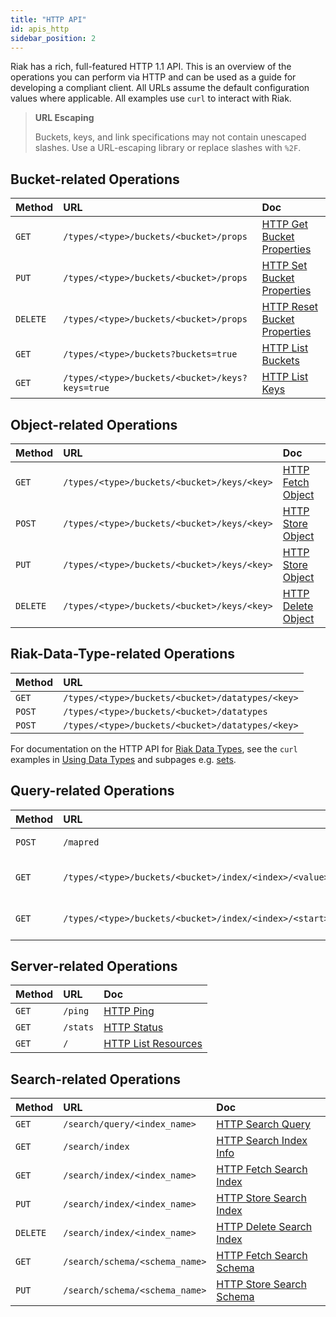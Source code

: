 ```yaml
---
title: "HTTP API"
id: apis_http
sidebar_position: 2
---
```


Riak has a rich, full-featured HTTP 1.1 API. This is an overview of the
operations you can perform via HTTP and can be used as a guide for
developing a compliant client. All URLs assume the default configuration
values where applicable. All examples use `curl` to interact with Riak.

> **URL Escaping**
>
> Buckets, keys, and link specifications may not contain unescaped
> slashes. Use a URL-escaping library or replace slashes with `%2F`.

## Bucket-related Operations

| Method   | URL                                             | Doc                                                                                |
|:---------|:------------------------------------------------|:-----------------------------------------------------------------------------------|
| `GET`    | `/types/<type>/buckets/<bucket>/props`          | [HTTP Get Bucket Properties](../../../developing/api/http/get-bucket-props.md)     |
| `PUT`    | `/types/<type>/buckets/<bucket>/props`          | [HTTP Set Bucket Properties](../../../developing/api/http/set-bucket-props.md)     |
| `DELETE` | `/types/<type>/buckets/<bucket>/props`          | [HTTP Reset Bucket Properties](../../../developing/api/http/reset-bucket-props.md) |
| `GET`    | `/types/<type>/buckets?buckets=true`            | [HTTP List Buckets](../../../developing/api/http/list-buckets.md)                  |
| `GET`    | `/types/<type>/buckets/<bucket>/keys?keys=true` | [HTTP List Keys](../../../developing/api/http/list-keys.md)                        |

## Object-related Operations

| Method   | URL                                         | Doc                                                                 |
|:---------|:--------------------------------------------|:--------------------------------------------------------------------|
| `GET`    | `/types/<type>/buckets/<bucket>/keys/<key>` | [HTTP Fetch Object](../../../developing/api/http/fetch-object.md)   |
| `POST`   | `/types/<type>/buckets/<bucket>/keys/<key>` | [HTTP Store Object](../../../developing/api/http/store-object.md)   |
| `PUT`    | `/types/<type>/buckets/<bucket>/keys/<key>` | [HTTP Store Object](../../../developing/api/http/store-object.md)   |
| `DELETE` | `/types/<type>/buckets/<bucket>/keys/<key>` | [HTTP Delete Object](../../../developing/api/http/delete-object.md) |

## Riak-Data-Type-related Operations

| Method | URL                                              |
|:-------|:-------------------------------------------------|
| `GET`  | `/types/<type>/buckets/<bucket>/datatypes/<key>` |
| `POST` | `/types/<type>/buckets/<bucket>/datatypes`       |
| `POST` | `/types/<type>/buckets/<bucket>/datatypes/<key>` |

For documentation on the HTTP API for [Riak Data Types](../../../learn/concepts/crdts.md),
see the `curl` examples in [Using Data Types](../../../developing/data-types/index.md#usage-examples) and subpages e.g. [sets](../../../developing/data-types/sets.md).

## Query-related Operations

| Method | URL                                                          | Doc                                                                         |
|:-------|:-------------------------------------------------------------|:----------------------------------------------------------------------------|
| `POST` | `/mapred`                                                    | [HTTP MapReduce](../../../developing/api/http/mapreduce.md)                 |
| `GET`  | `/types/<type>/buckets/<bucket>/index/<index>/<value>`       | [HTTP Secondary Indexes](../../../developing/api/http/secondary-indexes.md) |
| `GET`  | `/types/<type>/buckets/<bucket>/index/<index>/<start>/<end>` | [HTTP Secondary Indexes](../../../developing/api/http/secondary-indexes.md) |

## Server-related Operations

| Method | URL      | Doc                                                                   |
|:-------|:---------|:----------------------------------------------------------------------|
| `GET`  | `/ping`  | [HTTP Ping](../../../developing/api/http/ping.md)                     |
| `GET`  | `/stats` | [HTTP Status](../../../developing/api/http/status.md)                 |
| `GET`  | `/`      | [HTTP List Resources](../../../developing/api/http/list-resources.md) |

## Search-related Operations

| Method   | URL                            | Doc                                                                             |
|:---------|:-------------------------------|:--------------------------------------------------------------------------------|
| `GET`    | `/search/query/<index_name>`   | [HTTP Search Query](../../../developing/api/http/search-query.md)               |
| `GET`    | `/search/index`                | [HTTP Search Index Info](../../../developing/api/http/search-index-info.md)     |
| `GET`    | `/search/index/<index_name>`   | [HTTP Fetch Search Index](../../../developing/api/http/fetch-search-index.md)   |
| `PUT`    | `/search/index/<index_name>`   | [HTTP Store Search Index](../../../developing/api/http/store-search-index.md)   |
| `DELETE` | `/search/index/<index_name>`   | [HTTP Delete Search Index](../../../developing/api/http/delete-search-index.md) |
| `GET`    | `/search/schema/<schema_name>` | [HTTP Fetch Search Schema](../../../developing/api/http/fetch-search-schema.md) |
| `PUT`    | `/search/schema/<schema_name>` | [HTTP Store Search Schema](../../../developing/api/http/store-search-schema.md) |
